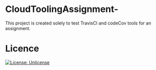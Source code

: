 # CloudToolingAssignment-
This project is created solely to test TravisCI and codeCov tools for an assignment.

# Licence 
[![License: Unlicense](https://img.shields.io/badge/license-Unlicense-blue.svg)](http://unlicense.org/)
